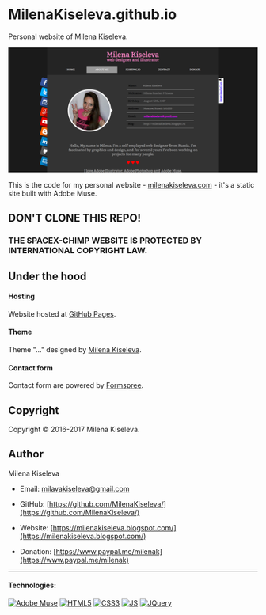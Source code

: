 # MilenaKiseleva.github.io

Personal website of Milena Kiseleva.

[![screenshot](https://github.com/MilenaKiseleva/milenakiseleva.github.io/blob/master/screenshot.png)]()

This is the code for my personal website - [milenakiseleva.com](https://milenakiseleva.com) - it's a static site built with Adobe Muse.


## DON'T CLONE THIS REPO!
### THE SPACEX-CHIMP WEBSITE IS PROTECTED BY INTERNATIONAL COPYRIGHT LAW.


## Under the hood

#### Hosting

Website hosted at [GitHub Pages](https://pages.github.com).

#### Theme

Theme "..." designed by [Milena Kiseleva](https://milenakiseleva.com).

#### Contact form

Contact form are powered by [Formspree](https://formspree.io).


## Copyright

Copyright © 2016-2017 Milena Kiseleva.


## Author

Milena Kiseleva

* Email: milavakiseleva@gmail.com

* GitHub: [https://github.com/MilenaKiseleva/](https://github.com/MilenaKiseleva/)

* Website: [https://milenakiseleva.blogspot.com/](https://milenakiseleva.blogspot.com/)

* Donation: [https://www.paypal.me/milenak](https://www.paypal.me/milenak)


---
#### Technologies:

[![Adobe Muse](http://resources.spacexchimp.com/images/logos/Adobe-Muse.png)]()
[![HTML5](http://resources.spacexchimp.com/images/logos/HTML5.png)]()
[![CSS3](http://resources.spacexchimp.com/images/logos/CSS3.png)]()
[![JS](http://resources.spacexchimp.com/images/logos/JavaScript.png)]()
[![JQuery](http://resources.spacexchimp.com/images/logos/jQurery.png)]()
